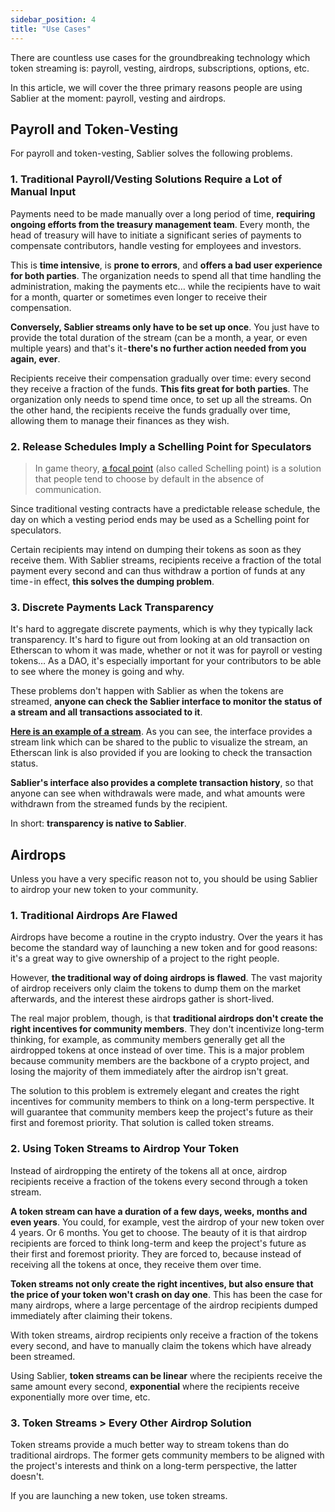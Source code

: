 ```yaml
---
sidebar_position: 4
title: "Use Cases"
---
```


There are countless use cases for the groundbreaking technology which token streaming is: payroll, vesting, airdrops, subscriptions, options, etc.

In this article, we will cover the three primary reasons people are using Sablier at the moment: payroll, vesting and airdrops.

## Payroll and Token-Vesting
For payroll and token-vesting, Sablier solves the following problems.

### 1. Traditional Payroll/Vesting Solutions Require a Lot of Manual Input
Payments need to be made manually over a long period of time, **requiring ongoing efforts from the treasury management team**. Every month, the head of treasury will have to initiate a significant series of payments to compensate contributors, handle vesting for employees and investors.

This is **time intensive**, is **prone to errors**, and **offers a bad user experience for both parties**. The organization needs to spend all that time handling the administration, making the payments etc… while the recipients have to wait for a month, quarter or sometimes even longer to receive their compensation.

**Conversely, Sablier streams only have to be set up once**. You just have to provide the total duration of the stream (can be a month, a year, or even multiple years) and that's it - **there's no further action needed from you again, ever**.

Recipients receive their compensation gradually over time: every second they receive a fraction of the funds. **This fits great for both parties**. The organization only needs to spend time once, to set up all the streams. On the other hand, the recipients receive the funds gradually over time, allowing them to manage their finances as they wish.

### 2. Release Schedules Imply a Schelling Point for Speculators
> In game theory, [a focal point](https://en.wikipedia.org/wiki/Focal_point_(game_theory)) (also called Schelling point) is a solution that people tend to choose by default in the absence of communication.

Since traditional vesting contracts have a predictable release schedule, the day on which a vesting period ends may be used as a Schelling point for speculators.

Certain recipients may intend on dumping their tokens as soon as they receive them. With Sablier streams, recipients receive a fraction of the total payment every second and can thus withdraw a portion of funds at any time - in effect, **this solves the dumping problem**.

### 3. Discrete Payments Lack Transparency
It's hard to aggregate discrete payments, which is why they typically lack transparency. It's hard to figure out from looking at an old transaction on Etherscan to whom it was made, whether or not it was for payroll or vesting tokens… As a DAO, it's especially important for your contributors to be able to see where the money is going and why.

These problems don't happen with Sablier as when the tokens are streamed, **anyone can check the Sablier interface to monitor the status of a stream and all transactions associated to it**.

[**Here is an example of a stream**](https://app.sablier.com/stream/pro-5-36/). As you can see, the interface provides a stream link which can be shared to the public to visualize the stream, an Etherscan link is also provided if you are looking to check the transaction status.

**Sablier's interface also provides a complete transaction history**, so that anyone can see when withdrawals were made, and what amounts were withdrawn from the streamed funds by the recipient.

In short: **transparency is native to Sablier**.

## Airdrops
Unless you have a very specific reason not to, you should be using Sablier to airdrop your new token to your community.

### 1. Traditional Airdrops Are Flawed
Airdrops have become a routine in the crypto industry. Over the years it has become the standard way of launching a new token and for good reasons: it's a great way to give ownership of a project to the right people.

However, **the traditional way of doing airdrops is flawed**. The vast majority of airdrop receivers only claim the tokens to dump them on the market afterwards, and the interest these airdrops gather is short-lived.

The real major problem, though, is that **traditional airdrops don't create the right incentives for community members**. They don't incentivize long-term thinking, for example, as community members generally get all the airdropped tokens at once instead of over time. This is a major problem because community members are the backbone of a crypto project, and losing the majority of them immediately after the airdrop isn't great.

The solution to this problem is extremely elegant and creates the right incentives for community members to think on a long-term perspective. It will guarantee that community members keep the project's future as their first and foremost priority. That solution is called token streams.

### 2. Using Token Streams to Airdrop Your Token

Instead of airdropping the entirety of the tokens all at once, airdrop recipients receive a fraction of the tokens every second through a token stream.

**A token stream can have a duration of a few days, weeks, months and even years**. You could, for example, vest the airdrop of your new token over 4 years. Or 6 months. You get to choose. The beauty of it is that airdrop recipients are forced to think long-term and keep the project's future as their first and foremost priority. They are forced to, because instead of receiving all the tokens at once, they receive them over time.

**Token streams not only create the right incentives, but also ensure that the price of your token won't crash on day one**. This has been the case for many airdrops, where a large percentage of the airdrop recipients dumped immediately after claiming their tokens.

With token streams, airdrop recipients only receive a fraction of the tokens every second, and have to manually claim the tokens which have already been streamed.

Using Sablier, **token streams can be linear** where the recipients receive the same amount every second, **exponential** where the recipients receive exponentially more over time, etc.

### 3. Token Streams > Every Other Airdrop Solution
Token streams provide a much better way to stream tokens than do traditional airdrops. The former gets community members to be aligned with the project's interests and think on a long-term perspective, the latter doesn't.

If you are launching a new token, use token streams.

